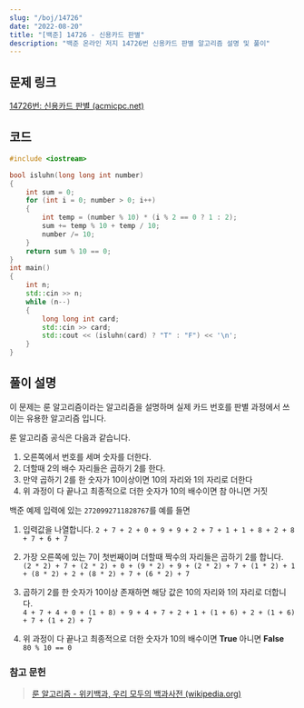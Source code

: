 ```yaml
---
slug: "/boj/14726"
date: "2022-08-20"
title: "[백준] 14726 - 신용카드 판별"
description: "백준 온라인 저지 14726번 신용카드 판별 알고리즘 설명 및 풀이"
---
```


## 문제 링크
[14726번: 신용카드 판별 (acmicpc.net)](https://www.acmicpc.net/problem/14726)

## 코드
```cpp
#include <iostream>

bool isluhn(long long int number)
{
	int sum = 0;
	for (int i = 0; number > 0; i++)
	{
		int temp = (number % 10) * (i % 2 == 0 ? 1 : 2);
		sum += temp % 10 + temp / 10;
		number /= 10;
	}
	return sum % 10 == 0;
}
int main()
{
	int n;
	std::cin >> n;
	while (n--)
	{
		long long int card;
		std::cin >> card;
		std::cout << (isluhn(card) ? "T" : "F") << '\n';
	}
}

```

## 풀이 설명


이 문제는 룬 알고리즘이라는 알고리즘을 설명하며 실제 카드 번호를 판별 과정에서 쓰이는 유용한 알고리즘 입니다.

 

룬 알고리즘 공식은 다음과 같습니다.

1. 오른쪽에서 번호를 세며 숫자를 더한다.
2. 더할때 2의 배수 자리들은 곱하기 2를 한다.
3. 만약 곱하기 2를 한 숫자가 10이상이면 10의 자리와 1의 자리로 더한다 
4. 위 과정이 다 끝나고 최종적으로 더한 숫자가 10의 배수이면 참 아니면 거짓

 

백준 예제 입력에 있는
`2720992711828767`를 예를 들면

1. 입력값을 나열합니다.
`2 + 7 + 2 + 0 + 9 + 9 + 2 + 7 + 1 + 1 + 8 + 2 + 8 + 7 + 6 + 7`

 

2. 가장 오른쪽에 있는 7이 첫번째이며 더할때 짝수의 자리들은 곱하기 2를 합니다.  
`(2 * 2) + 7 + (2 * 2) + 0 + (9 * 2) + 9 + (2 * 2) + 7 + (1 * 2) + 1 + (8 * 2) + 2 + (8 * 2) + 7 + (6 * 2) + 7`


3. 곱하기 2를 한 숫자가 10이상 존재하면 해당 값은 10의 자리와 1의 자리로 더합니다.  
`4 + 7 + 4 + 0 + (1 + 8) + 9 + 4 + 7 + 2 + 1 + (1 + 6) + 2 + (1 + 6) + 7 + (1 + 2) + 7`

 

4. 위 과정이 다 끝나고 최종적으로 더한 숫자가 10의 배수이면 **True** 아니면 **False**  
`80 % 10 == 0`


### 참고 문헌 
> [룬 알고리즘 - 위키백과, 우리 모두의 백과사전 (wikipedia.org)](https://ko.wikipedia.org/wiki/%EB%A3%AC_%EC%95%8C%EA%B3%A0%EB%A6%AC%EC%A6%98)
